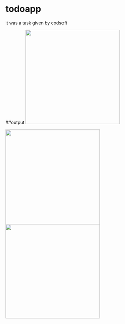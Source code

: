 # todoapp

it was a task given by codsoft

##output
<img src="https://github.com/Suhaib-ahamed/TodoApp-Intern-Codsoft/assets/128374152/07d59b37-24ae-470c-82e3-3bd33cb1512d" width="300">

<img src="https://github.com/Suhaib-ahamed/TodoApp-Intern-Codsoft/assets/128374152/529252e5-726c-49c5-982d-080de35a10c9" width="300">

<img src="https://github.com/Suhaib-ahamed/TodoApp-Intern-Codsoft/assets/128374152/c2701a58-0620-4996-af24-51add8e8f86a" width="300">
